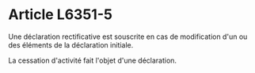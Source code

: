 # Article L6351-5

Une déclaration rectificative est souscrite en cas de modification d'un ou des éléments de la déclaration initiale. 

La cessation d'activité fait l'objet d'une déclaration.